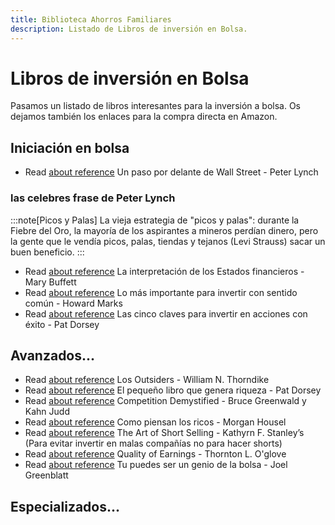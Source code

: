 ```yaml
---
title: Biblioteca Ahorros Familiares
description: Listado de Libros de inversión en Bolsa.
---
```


# Libros de inversión en Bolsa

Pasamos un listado de libros interesantes para la inversión a bolsa. Os dejamos también los enlaces para la compra directa en Amazon.

## Iniciación en bolsa

- Read [about reference](https://diataxis.fr/reference/) Un paso por delante de Wall Street - Peter Lynch

### las celebres frase de Peter Lynch

:::note[Picos y Palas]
La vieja estrategia de "picos y palas": durante la Fiebre del Oro, la mayoría de los aspirantes a mineros perdían dinero, pero la gente que le vendía picos, palas, tiendas y tejanos (Levi Strauss) sacar un buen beneficio.
:::

- Read [about reference](https://diataxis.fr/reference/) La interpretación de los Estados financieros - Mary Buffett
- Read [about reference](https://diataxis.fr/reference/) Lo más importante para invertir con sentido común - Howard Marks
- Read [about reference](https://diataxis.fr/reference/) Las cinco claves para invertir en acciones con éxito - Pat Dorsey

## Avanzados...

- Read [about reference](https://diataxis.fr/reference/) Los Outsiders - William N. Thorndike
- Read [about reference](https://diataxis.fr/reference/) El pequeño libro que genera riqueza - Pat Dorsey
- Read [about reference](https://diataxis.fr/reference/) Competition Demystified - Bruce Greenwald y Kahn Judd
- Read [about reference](https://diataxis.fr/reference/) Como piensan los ricos - Morgan Housel
- Read [about reference](https://diataxis.fr/reference/) The Art of Short Selling - Kathyrn F. Stanley’s (Para evitar invertir en malas compañías no para hacer shorts)
- Read [about reference](https://diataxis.fr/reference/) Quality of Earnings - Thornton L. O'glove
- Read [about reference](https://diataxis.fr/reference/) Tu puedes ser un genio de la bolsa - Joel Greenblatt

## Especializados...